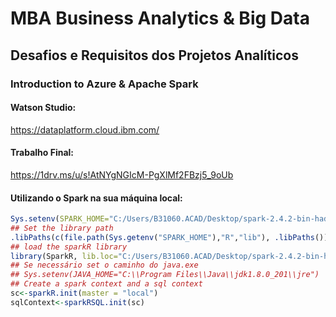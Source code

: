 # MBA Business Analytics & Big Data
## Desafios e Requisitos dos Projetos Analíticos
### Introduction to Azure & Apache Spark


#### Watson Studio:


https://dataplatform.cloud.ibm.com/

#### Trabalho Final:


https://1drv.ms/u/s!AtNYgNGIcM-PgXlMf2FBzj5_9oUb


#### Utilizando o Spark na sua máquina local:


```R
Sys.setenv(SPARK_HOME="C:/Users/B31060.ACAD/Desktop/spark-2.4.2-bin-hadoop2.7")
## Set the library path
.libPaths(c(file.path(Sys.getenv("SPARK_HOME"),"R","lib"), .libPaths()))
## load the sparkR library
library(SparkR, lib.loc="C:/Users/B31060.ACAD/Desktop/spark-2.4.2-bin-hadoop2.7/R/lib")
## Se necessário set o caminho do java.exe
## Sys.setenv(JAVA_HOME="C:\\Program Files\\Java\\jdk1.8.0_201\\jre")
## Create a spark context and a sql context
sc<-sparkR.init(master = "local")
sqlContext<-sparkRSQL.init(sc)
